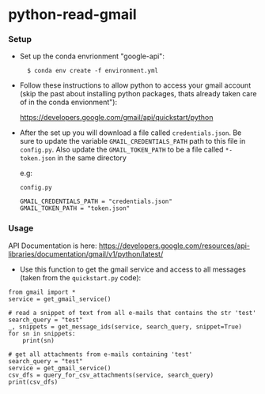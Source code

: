# python-read-gmail

### Setup 

* Set up the conda envrionment "google-api":

        $ conda env create -f environment.yml 

* Follow these instructions to allow python to access your gmail account (skip the past about installing python packages, thats already taken care of in the conda envionment"):

    https://developers.google.com/gmail/api/quickstart/python

* After the set up you will download a file called `credentials.json`. Be sure to update the variable `GMAIL_CREDENTIALS_PATH` path to this file in `config.py`. Also update the `GMAIL_TOKEN_PATH` to be a file called `*-token.json` in the same directory

    e.g:
    ```
    config.py 

    GMAIL_CREDENTIALS_PATH = "credentials.json"
    GMAIL_TOKEN_PATH = "token.json"
    ```

### Usage 

API Documentation is here: https://developers.google.com/resources/api-libraries/documentation/gmail/v1/python/latest/

* Use this function to get the gmail service and access to all messages (taken from the `quickstart.py` code):

```
from gmail import *
service = get_gmail_service()

# read a snippet of text from all e-mails that contains the str 'test'
search_query = "test"
_, snippets = get_message_ids(service, search_query, snippet=True)
for sn in snippets:
    print(sn)

# get all attachments from e-mails containing 'test'
search_query = "test"
service = get_gmail_service()
csv_dfs = query_for_csv_attachments(service, search_query)
print(csv_dfs)
    
```

